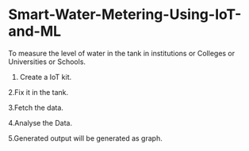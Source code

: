 # Smart-Water-Metering-Using-IoT-and-ML
To measure the level of water in the tank in institutions or Colleges or Universities or Schools.

1. Create a IoT kit.

2.Fix it in the tank.

3.Fetch the data.

4.Analyse the Data.

5.Generated output will be generated as graph.
